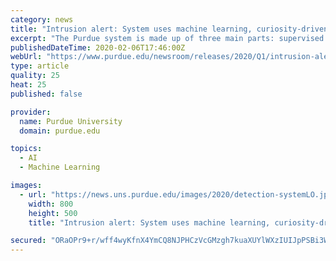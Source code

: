 ```yaml
---
category: news
title: "Intrusion alert: System uses machine learning, curiosity-driven ‘honeypots’ to stop cyber attackers"
excerpt: "The Purdue system is made up of three main parts: supervised machine learning, unsupervised machine learning and rule-based learning. “One of the fascinating things about LIDAR is that the rule-based learning component really serves as the brain for the operation,” El Gamal said. “That component takes the information from the other two ..."
publishedDateTime: 2020-02-06T17:46:00Z
webUrl: "https://www.purdue.edu/newsroom/releases/2020/Q1/intrusion-alert-system-uses-machine-learning,-curiosity-driven-honeypots-to-stop-cyber-attackers.html"
type: article
quality: 25
heat: 25
published: false

provider:
  name: Purdue University
  domain: purdue.edu

topics:
  - AI
  - Machine Learning

images:
  - url: "https://news.uns.purdue.edu/images/2020/detection-systemLO.jpg"
    width: 800
    height: 500
    title: "Intrusion alert: System uses machine learning, curiosity-driven ‘honeypots’ to stop cyber attackers"

secured: "ORaOPr9+r/wff4wyKfnX4YmCQ8NJPHCzVcGMzgh7kuaXUYlWXzIUIJpPSBi3W7mkf9KmGXqjOju7VOpEiXp4jr1k4TQEF4WKgWRJF0Exb7hsDnHjaWeSnibTuxvfhzd04OVVsPhDPcUHHqYYgBDqF/TcGA6BzhjZncLPEboiE89r0h9xPCnPPPW0Zn7CewYBEx3RktoQmq1YQ1e0TEJ6LW7WMOxc05DMLDhY3/gQGY+KF2Y8nwqoVg4SlNW1FmmK+QAVozS9KzAMs35jtOom5IXI++eN852gWCKrNnKLVcoiBVloD1/AMYto4l6dXRbI;V969YztYTrDPM0JWYX4wmQ=="
---
```


